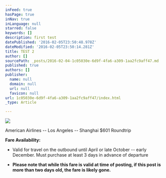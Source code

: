 ```yaml
---
inFeed: true
hasPage: true
inNav: true
inLanguage: null
starred: false
keywords: []
description: first test
datePublished: '2016-02-05T23:50:48.978Z'
dateModified: '2016-02-05T23:50:14.281Z'
title: TEST 2
author: []
sourcePath: _posts/2016-02-04-1c05030e-6d9f-4fa6-a309-1aa2fc9aff47.md
published: true
authors: []
publisher:
  name: null
  domain: null
  url: null
  favicon: null
url: 1c05030e-6d9f-4fa6-a309-1aa2fc9aff47/index.html
_type: Article

---
```

![](https://s3-us-west-2.amazonaws.com/the-grid-img/p/090f86a67739059352a31bb6e268bd96b9c7edc1.jpg)

American Airlines -- Los Angeles -- Shanghai $601 Roundtrip

**Fare Availability:**

* Valid for travel on the outbound until April or late October -- early December. Must purchase at least 3 days in advance of departure

* **Please note that while this fare is valid at time of posting, if this post is more than two days old, the fare is likely gone.**